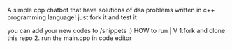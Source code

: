 A simple cpp chatbot that have solutions of dsa problems written in c++ programming language!
just fork it and test it

you can add your new codes to /snippets :)
HOW to run 
  |
  V
1.fork and clone this repo
2. run the main.cpp in code editor
